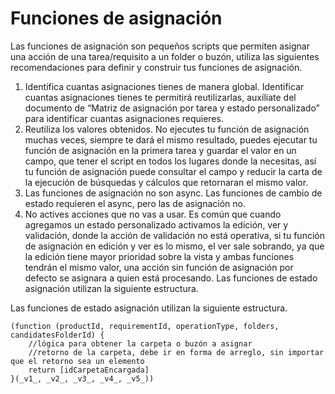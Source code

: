 # Funciones de asignación

Las funciones de asignación son pequeños scripts que permiten asignar una acción de una tarea/requisito a un folder o buzón, utiliza las siguientes recomendaciones para definir y construir tus funciones de asignación.

1. Identifica cuantas asignaciones tienes de manera global. Identificar cuantas asignaciones tienes te permitirá reutilizarlas, auxíliate del documento de “Matriz de asignación por tarea y estado personalizado” para identificar cuantas asignaciones requieres.
2. Reutiliza los valores obtenidos. No ejecutes tu función de asignación muchas veces, siempre te dará el mismo resultado, puedes ejecutar tu función de asignación en la primera tarea y guardar el valor en un campo, que tener el script en todos los lugares donde la necesitas, así tu función de asignación puede consultar el campo y reducir la carta de la ejecución de búsquedas y cálculos que retornaran el mismo valor.
3. Las funciones de asignación no son async. Las funciones de cambio de estado requieren el async, pero las de asignación no.
4. No actives acciones que no vas a usar. Es común que cuando agregamos un estado personalizado activamos la edición, ver y validación, donde la acción de validación no está operativa, si tu función de asignación en edición y ver es lo mismo, el ver sale sobrando, ya que la edición tiene mayor prioridad sobre la vista y ambas funciones tendrán el mismo valor, una acción sin función de asignación por defecto se asignara a quien está procesando.
Las funciones de estado asignación utilizan la siguiente estructura.

Las funciones de estado asignación utilizan la siguiente estructura.
```
(function (productId, requirementId, operationType, folders, candidatesFolderId) {
    //lógica para obtener la carpeta o buzón a asignar
    //retorno de la carpeta, debe ir en forma de arreglo, sin importar que el retorno sea un elemento
    return [idCarpetaEncargada]
}(_v1_, _v2_, _v3_, _v4_, _v5_))
```